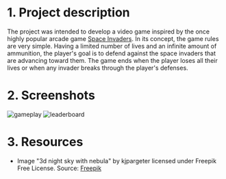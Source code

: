# 1. Project description
The project was intended to develop a video game inspired by the once highly popular arcade game [Space Invaders](https://en.wikipedia.org/wiki/Space_Invaders). In its concept, the game rules are very simple. Having a limited number of lives and an infinite amount of ammunition, the player's goal is to defend against the space invaders that are advancing toward them. The game ends when the player loses all their lives or when any invader breaks through the player's defenses.

# 2. Screenshots
![gameplay](https://github.com/user-attachments/assets/b73bfcc4-2899-4aab-aa23-cac7778dd727)
![leaderboard](https://github.com/user-attachments/assets/60f63370-f1e1-4b1c-bad8-4393dc0e18ea)

# 3. Resources
- Image "3d night sky with nebula" by kjpargeter licensed under Freepik Free License. Source: [Freepik](https://www.freepik.com/free-photo/3d-night-sky-with-nebula_2352384.htm#query=space%20png%20800x600&position=23&from_view=keyword&track=ais_hybrid&uuid=59dd34d2-7988-49cc-b08b-8c1a7d88bf64)
